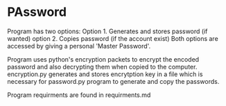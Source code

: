 # PAssword

Program has two options:
   Option 1. Generates and stores password (if wanted)
   option 2. Copies password (if the account exist)
Both options are accessed by giving a personal 'Master Password'.

Program uses python's encryption packets to encrypt the encoded password and also decrypting them when copied to the computer. encryption.py generates and stores encrytption key in a file which is necessary for password.py program to generate and copy the passwords.

Program requirments are found in requirments.md
